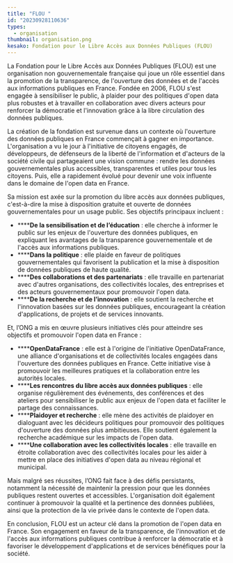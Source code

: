 ```yaml
---
title: "FLOU "
id: "20230928110636"
types:
  - organisation
thumbnail: organisation.png
kesako: Fondation pour le Libre Accès aux Données Publiques (FLOU)
---
```


La Fondation pour le Libre Accès aux Données Publiques (FLOU) est une organisation non gouvernementale française qui joue un rôle essentiel dans la promotion de la transparence, de l'ouverture des données et de l'accès aux informations publiques en France. Fondée en 2006, FLOU s'est engagée à sensibiliser le public, à plaider pour des politiques d'open data plus robustes et à travailler en collaboration avec divers acteurs pour renforcer la démocratie et l'innovation grâce à la libre circulation des données publiques. 

La création de la fondation est survenue dans un contexte où l'ouverture des données publiques en France commençait à gagner en importance. L'organisation a vu le jour à l'initiative de citoyens engagés, de développeurs, de défenseurs de la liberté de l'information et d'acteurs de la société civile qui partageaient une vision commune : rendre les données gouvernementales plus accessibles, transparentes et utiles pour tous les citoyens. Puis, elle a rapidement évolué pour devenir une voix influente dans le domaine de l'open data en France.

Sa mission est axée sur la promotion du libre accès aux données publiques, c'est-à-dire la mise à disposition gratuite et ouverte de données gouvernementales pour un usage public. Ses objectifs principaux incluent :

*   ******De la sensibilisation et de l’éducation** : elle cherche à informer le public sur les enjeux de l'ouverture des données publiques, en expliquant les avantages de la transparence gouvernementale et de l'accès aux informations publiques.
*   ******Dans la politique** : elle plaide en faveur de politiques gouvernementales qui favorisent la publication et la mise à disposition de données publiques de haute qualité.
*   ******Des collaborations et des partenariats** : elle travaille en partenariat avec d'autres organisations, des collectivités locales, des entreprises et des acteurs gouvernementaux pour promouvoir l'open data.
*   ******De la recherche et de l’innovation** : elle soutient la recherche et l'innovation basées sur les données publiques, encourageant la création d'applications, de projets et de services innovants.

Et, l’ONG a mis en œuvre plusieurs initiatives clés pour atteindre ses objectifs et promouvoir l'open data en France :

*   ******OpenDataFrance** : elle est à l'origine de l'initiative OpenDataFrance, une alliance d'organisations et de collectivités locales engagées dans l'ouverture des données publiques en France. Cette initiative vise à promouvoir les meilleures pratiques et la collaboration entre les autorités locales.
*   ******Les rencontres du libre accès aux données publiques** : elle organise régulièrement des événements, des conférences et des ateliers pour sensibiliser le public aux enjeux de l'open data et faciliter le partage des connaissances.
*   ******Plaidoyer et recherche** : elle mène des activités de plaidoyer en dialoguant avec les décideurs politiques pour promouvoir des politiques d'ouverture des données plus ambitieuses. Elle soutient également la recherche académique sur les impacts de l'open data.
*   ******Une collaboration avec les collectivités locales** : elle travaille en étroite collaboration avec des collectivités locales pour les aider à mettre en place des initiatives d'open data au niveau régional et municipal.

Mais malgré ses réussites, l’ONG fait face à des défis persistants, notamment la nécessité de maintenir la pression pour que les données publiques restent ouvertes et accessibles. L'organisation doit également continuer à promouvoir la qualité et la pertinence des données publiées, ainsi que la protection de la vie privée dans le contexte de l'open data.

En conclusion, FLOU est un acteur clé dans la promotion de l'open data en France. Son engagement en faveur de la transparence, de l'innovation et de l'accès aux informations publiques contribue à renforcer la démocratie et à favoriser le développement d'applications et de services bénéfiques pour la société.

